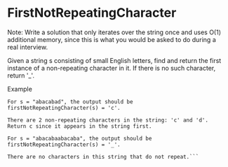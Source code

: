 # FirstNotRepeatingCharacter

Note: Write a solution that only iterates over the string once and uses O(1) additional memory, since this is what you would be asked to do during a real interview.

Given a string s consisting of small English letters, find and return the first instance of a non-repeating character in it. If there is no such character, return '_'.

Example
```
For s = "abacabad", the output should be
firstNotRepeatingCharacter(s) = 'c'.

There are 2 non-repeating characters in the string: 'c' and 'd'. Return c since it appears in the string first.

For s = "abacabaabacaba", the output should be
firstNotRepeatingCharacter(s) = '_'.

There are no characters in this string that do not repeat.```
